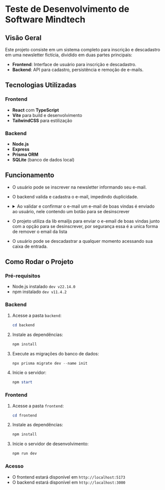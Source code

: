 # Teste de Desenvolvimento de Software Mindtech

## Visão Geral

Este projeto consiste em um sistema completo para inscrição e descadastro em uma newsletter fictícia, dividido em duas partes principais:

-  **Frontend**: Interface de usuário para inscrição e descadastro.
-  **Backend**: API para cadastro, persistência e remoção de e-mails.

## Tecnologias Utilizadas

### Frontend

-  **React** com **TypeScript**
-  **Vite** para build e desenvolvimento
-  **TailwindCSS** para estilização

### Backend

-  **Node.js**
-  **Express**
-  **Prisma ORM**
-  **SQLite** (banco de dados local)

## Funcionamento

-  O usuário pode se inscrever na newsletter informando seu e-mail.
-  O backend valida e cadastra o e-mail, impedindo duplicidade.
- <details><summary>Ao validar e confirmar o e-mail um e-mail de boas vindas é enviado ao usuário, nele contendo um botão para se desinscrever</summary><br/> <img src="./assets/email.png"/></details>

-  O projeto utiliza da lib emailjs para enviar o e-email de boas vindas junto com a opção para se desinscrever, por segurança essa é a unica forma de remover o email da lista
-  O usuário pode se descadastrar a qualquer momento acessando sua caixa de entrada.

## Como Rodar o Projeto

### Pré-requisitos

-  Node.js instalado ``dev v22.14.0``
-  npm instalado ``dev v11.4.2``

### Backend

1. Acesse a pasta `backend`:
   ```powershell
   cd backend
   ```
2. Instale as dependências:
   ```powershell
   npm install
   ```
3. Execute as migrações do banco de dados:
   ```powershell
   npx prisma migrate dev --name init
   ```
4. Inicie o servidor:
   ```powershell
   npm start
   ```

### Frontend

1. Acesse a pasta `frontend`:
   ```powershell
   cd frontend
   ```
2. Instale as dependências:
   ```powershell
   npm install
   ```
3. Inicie o servidor de desenvolvimento:
   ```powershell
   npm run dev
   ```

### Acesso

-  O frontend estará disponível em `http://localhost:5173`
-  O backend estará disponível em `http://localhost:3000`
